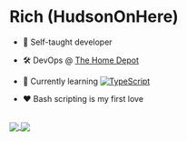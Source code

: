 # Rich (HudsonOnHere)

- 🧠 Self-taught developer

- 🛠 DevOps @ [The Home Depot](https://github.com/homedepot)

- 🌱 Currently learning [![TypeScript](https://img.shields.io/badge/%3C%2F%3E-TypeScript-%230074c1.svg)](http://www.typescriptlang.org/)

- ❤️ Bash scripting is my first love

<br>
<a href="https://github.com/hudsononhere">
  <img align="center" src="https://github-readme-stats.vercel.app/api?username=hudsononhere&count_private=true&show_icons=true&hide_rank=false&card_width=300&theme=react" />
</a>
<a href="https://github.com/HudsonOnHere?tab=repositories">
  <img align="center" src="https://github-readme-stats.vercel.app/api/top-langs/?username=hudsononhere&layout=donut&count_private=true&langs_count=10&card_width=350&theme=react" />
</a>
